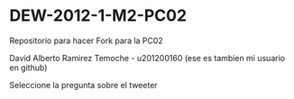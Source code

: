 DEW-2012-1-M2-PC02
==================

Repositorio para hacer Fork para la PC02

David Alberto Ramirez Temoche - u201200160 (ese es tambien mi usuario en github)

Seleccione la pregunta sobre el tweeter